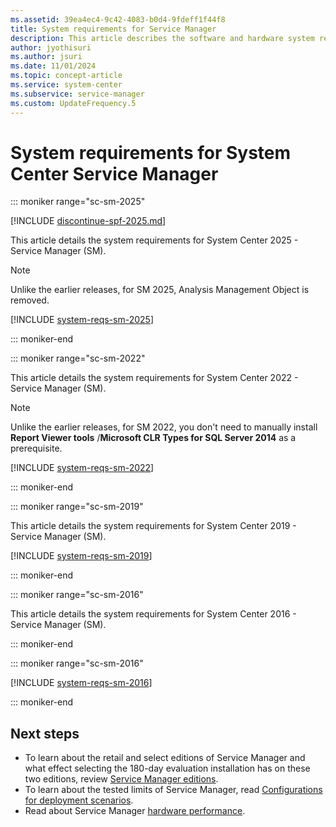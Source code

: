 ```yaml
---
ms.assetid: 39ea4ec4-9c42-4083-b0d4-9fdeff1f44f8
title: System requirements for Service Manager
description: This article describes the software and hardware system requirements for System Center Service Manager.
author: jyothisuri
ms.author: jsuri
ms.date: 11/01/2024
ms.topic: concept-article
ms.service: system-center
ms.subservice: service-manager
ms.custom: UpdateFrequency.5
---
```


# System requirements for System Center Service Manager

::: moniker range="sc-sm-2025"

[!INCLUDE [discontinue-spf-2025.md](../includes/discontinue-spf-2025.md)]

This article details the system requirements for System Center 2025 - Service Manager (SM).

>[!NOTE]
> Unlike the earlier releases, for SM 2025, Analysis Management Object is removed.

 [!INCLUDE [system-reqs-sm-2025](../includes/system-reqs-sm-2025.md)]

::: moniker-end

::: moniker range="sc-sm-2022"

This article details the system requirements for System Center 2022 - Service Manager (SM).

>[!NOTE]
> Unlike the earlier releases, for SM 2022, you don't need to manually install **Report Viewer tools** /**Microsoft CLR Types for SQL Server 2014** as a prerequisite.

 [!INCLUDE [system-reqs-sm-2022](../includes/system-reqs-sm-2022.md)]

::: moniker-end

::: moniker range="sc-sm-2019"

This article details the system requirements for System Center 2019 - Service Manager (SM).

[!INCLUDE [system-reqs-sm-2019](../includes/system-reqs-sm-2019.md)]

::: moniker-end





::: moniker range="sc-sm-2016"

This article details the system requirements for System Center 2016 - Service Manager (SM).

::: moniker-end


::: moniker range="sc-sm-2016"

[!INCLUDE [system-reqs-sm-2016](../includes/system-reqs-sm-2016.md)]

::: moniker-end

## Next steps
- To learn about the retail and select editions of Service Manager and what effect selecting the 180-day evaluation installation has on these two editions, review [Service Manager editions](../scsm/sm-editions.md).
- To learn about the tested limits of Service Manager, read [Configurations for deployment scenarios](../scsm/deploy-topo-scenarios.md).
- Read about Service Manager [hardware performance](../scsm/plan-hardware-perf.md).
